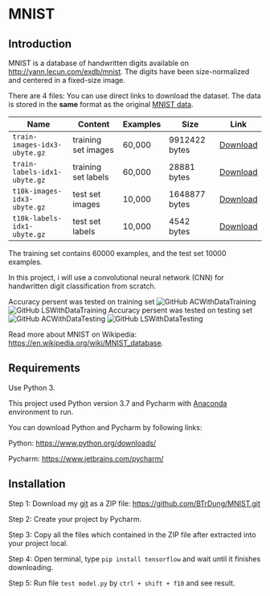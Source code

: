 # MNIST

## Introduction
MNIST is a database of handwritten digits available on http://yann.lecun.com/exdb/mnist. The digits have been size-normalized and centered in a fixed-size image.

There are 4 files:
You can use direct links to download the dataset. The data is stored in the **same** format as the original [MNIST data](http://yann.lecun.com/exdb/mnist/).

| Name  | Content | Examples | Size | Link |
| --- | --- |--- | --- |--- |
| `train-images-idx3-ubyte.gz`  | training set images  | 60,000|9912422 bytes | [Download](http://yann.lecun.com/exdb/mnist/train-images-idx3-ubyte.gz)|
| `train-labels-idx1-ubyte.gz`  | training set labels  |60,000|28881 bytes | [Download](http://yann.lecun.com/exdb/mnist/train-labels-idx1-ubyte.gz)|
| `t10k-images-idx3-ubyte.gz`  | test set images  | 10,000|1648877 bytes | [Download](http://yann.lecun.com/exdb/mnist/t10k-images-idx3-ubyte.gz)|
| `t10k-labels-idx1-ubyte.gz`  | test set labels  | 10,000| 4542 bytes | [Download](http://yann.lecun.com/exdb/mnist/t10k-labels-idx1-ubyte.gz)|

The training set contains 60000 examples, and the test set 10000 examples.

In this project, i will use a convolutional neural network (CNN) for handwritten digit classification from scratch.

Accuracy persent was tested on training set 
![GitHub ACWithDataTraining](https://img.shields.io/badge/accuracy-99.65%25-blue)
![GitHub LSWithDataTraining](https://img.shields.io/badge/loss-0.0301-blue)
Accuracy persent was tested on testing set 
![GitHub ACWithDataTesting](https://img.shields.io/badge/accuracy-98.71%25-blue)
![GitHub LSWithDataTesting](https://img.shields.io/badge/loss-0.1373-blue)

Read more about MNIST on Wikipedia: https://en.wikipedia.org/wiki/MNIST_database.

## Requirements

Use Python 3. 

This project used Python version 3.7 and Pycharm with [Anaconda](https://www.anaconda.com/) environment to run. 

You can download Python and Pycharm by following links: 

Python: https://www.python.org/downloads/

Pycharm: https://www.jetbrains.com/pycharm/

## Installation

Step 1: Download my [git](https://github.com/BTrDung/MNIST.git) as a ZIP file: https://github.com/BTrDung/MNIST.git

Step 2: Create your project by Pycharm. 

Step 3: Copy all the files which contained in the ZIP file after extracted into your project local.

Step 4: Open terminal, type ```pip install tensorflow``` and wait until it finishes downloading.

Step 5: Run file ```test model.py``` by ```ctrl + shift + f10``` and see result.
